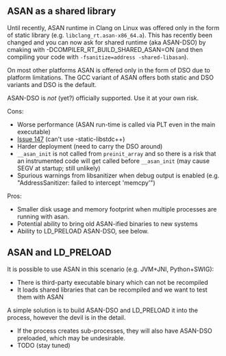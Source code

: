 ## ASAN as a shared library ##

Until recently, ASAN runtime in Clang on Linux was offered only in the form of static library (e.g. `libclang_rt.asan-x86_64.a`). This has recently been changed and you can now ask for shared runtime (aka ASAN-DSO) by cmaking with
-DCOMPILER\_RT\_BUILD\_SHARED\_ASAN=ON (and then compiling your code with `-fsanitize=address -shared-libasan`).

On most other platforms ASAN is offered only in the form of DSO due to platform limitations.
The GCC variant of ASAN offers both static and DSO variants and DSO is the default.

ASAN-DSO is _not_ (yet?) officially supported. Use it at your own risk.

Cons:
  * Worse performance (ASAN run-time is called via PLT even in the main executable)
  * [Issue 147](https://code.google.com/p/address-sanitizer/issues/detail?id=147) (can't use -static-libstdc++)
  * Harder deployment (need to carry the DSO around)
  * `__asan_init` is not called from `preinit_array` and so there is a risk that an instrumented code will get called before `__asan_init` (may cause SEGV at startup; still unlikely)
  * Spurious warnings from libsanitizer when debug output is enabled (e.g. "AddressSanitizer: failed to intercept 'memcpy'")

Pros:
  * Smaller disk usage and memory footprint when multiple processes are running with asan.
  * Potential ability to bring old ASAN-ified binaries to new systems
  * Ability to LD\_PRELOAD ASAN-DSO, see below.

## ASAN and LD\_PRELOAD ##

It is possible to use ASAN in this scenario (e.g. JVM+JNI, Python+SWIG):
  * There is third-party executable binary which can not be recompiled
  * It loads shared libraries that can be recompiled and we want to test them with ASAN

A simple solution is to build ASAN-DSO and LD\_PRELOAD it into the process, however the devil is in the detail.
  * If the process creates sub-processes, they will also have ASAN-DSO preloaded, which may be undesirable.
  * TODO (stay tuned)